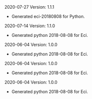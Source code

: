2020-07-27 Version: 1.1.1
- Generated eci-20180808 for Python.

2020-07-14 Version: 1.1.0
- Generated python 2018-08-08 for Eci.

2020-06-04 Version: 1.0.0
- Generated python 2018-08-08 for Eci.

2020-06-04 Version: 1.0.0
- Generated python 2018-08-08 for Eci.

2020-06-04 Version: 1.0.0
- Generated python 2018-08-08 for Eci.

